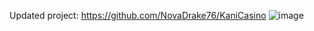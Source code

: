 Updated project: https://github.com/NovaDrake76/KaniCasino
![image](https://user-images.githubusercontent.com/65428910/180647810-996aad7d-e828-4257-af55-2c0ecd22c7a4.png)
